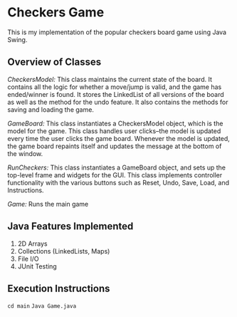 # Checkers Game

This is my implementation of the popular checkers board game using Java Swing. 

## Overview of Classes

_CheckersModel:_ This class maintains the current state of the board. It contains all the logic for whether a move/jump is valid, and the game has ended/winner is found. It stores the LinkedList of all versions of the board as well as the method for the undo feature. It also contains the methods for saving and loading the game.

_GameBoard:_ This class instantiates a CheckersModel object, which is the model for the game. This class handles user clicks–the model is updated every time the user clicks the game board. Whenever the model is updated, the game board repaints itself and updates the message at the bottom of the window.

_RunCheckers:_ This class instantiates a GameBoard object, and sets up the top-level frame and widgets for the GUI. This class implements controller functionality with the various buttons such as Reset, Undo, Save, Load, and Instructions.

_Game:_ Runs the main game

## Java Features Implemented

1. 2D Arrays
2. Collections (LinkedLists, Maps)
3. File I/O
4. JUnit Testing

## Execution Instructions
`cd main`
`Java Game.java`




